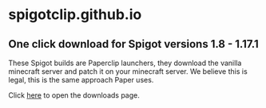 # spigotclip.github.io
## One click download for Spigot versions 1.8 - 1.17.1
These Spigot builds are Paperclip launchers, they download the vanilla minecraft server and patch it on your minecraft server. We believe this is legal, this is the same approach Paper uses.

Click [here](https://kacperleague9.github.io/spigotclip) to open the downloads page.
